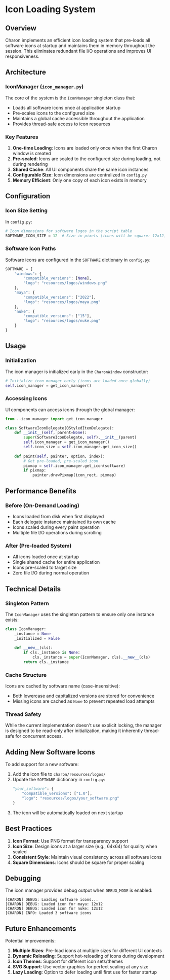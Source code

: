 # Icon Loading System

## Overview

Charon implements an efficient icon loading system that pre-loads all software icons at startup and maintains them in memory throughout the session. This eliminates redundant file I/O operations and improves UI responsiveness.

## Architecture

### IconManager (`icon_manager.py`)

The core of the system is the `IconManager` singleton class that:
- Loads all software icons once at application startup
- Pre-scales icons to the configured size
- Maintains a global cache accessible throughout the application
- Provides thread-safe access to icon resources

### Key Features

1. **One-time Loading**: Icons are loaded only once when the first Charon window is created
2. **Pre-scaled**: Icons are scaled to the configured size during loading, not during rendering
3. **Shared Cache**: All UI components share the same icon instances
4. **Configurable Size**: Icon dimensions are centralized in `config.py`
5. **Memory Efficient**: Only one copy of each icon exists in memory

## Configuration

### Icon Size Setting

In `config.py`:
```python
# Icon dimensions for software logos in the script table
SOFTWARE_ICON_SIZE = 12  # Size in pixels (icons will be square: 12x12)
```

### Software Icon Paths

Software icons are configured in the `SOFTWARE` dictionary in `config.py`:
```python
SOFTWARE = {
    "windows": {
        "compatible_versions": [None],
        "logo": "resources/logos/windows.png"
    },
    "maya": {
        "compatible_versions": ["2022"],
        "logo": "resources/logos/maya.png"
    },
    "nuke": {
        "compatible_versions": ["15"],
        "logo": "resources/logos/nuke.png"
    }
}
```

## Usage

### Initialization

The icon manager is initialized early in the `CharonWindow` constructor:
```python
# Initialize icon manager early (icons are loaded once globally)
self.icon_manager = get_icon_manager()
```

### Accessing Icons

UI components can access icons through the global manager:
```python
from ..icon_manager import get_icon_manager

class SoftwareIconDelegate(QStyledItemDelegate):
    def __init__(self, parent=None):
        super(SoftwareIconDelegate, self).__init__(parent)
        self.icon_manager = get_icon_manager()
        self.icon_size = self.icon_manager.get_icon_size()
    
    def paint(self, painter, option, index):
        # Get pre-loaded, pre-scaled icon
        pixmap = self.icon_manager.get_icon(software)
        if pixmap:
            painter.drawPixmap(icon_rect, pixmap)
```

## Performance Benefits

### Before (On-Demand Loading)
- Icons loaded from disk when first displayed
- Each delegate instance maintained its own cache
- Icons scaled during every paint operation
- Multiple file I/O operations during scrolling

### After (Pre-loaded System)
- All icons loaded once at startup
- Single shared cache for entire application
- Icons pre-scaled to target size
- Zero file I/O during normal operation

## Technical Details

### Singleton Pattern

The `IconManager` uses the singleton pattern to ensure only one instance exists:
```python
class IconManager:
    _instance = None
    _initialized = False
    
    def __new__(cls):
        if cls._instance is None:
            cls._instance = super(IconManager, cls).__new__(cls)
        return cls._instance
```

### Cache Structure

Icons are cached by software name (case-insensitive):
- Both lowercase and capitalized versions are stored for convenience
- Missing icons are cached as `None` to prevent repeated load attempts

### Thread Safety

While the current implementation doesn't use explicit locking, the manager is designed to be read-only after initialization, making it inherently thread-safe for concurrent access.

## Adding New Software Icons

To add support for a new software:

1. Add the icon file to `charon/resources/logos/`
2. Update the `SOFTWARE` dictionary in `config.py`:
   ```python
   "your_software": {
       "compatible_versions": ["1.0"],
       "logo": "resources/logos/your_software.png"
   }
   ```
3. The icon will be automatically loaded on next startup

## Best Practices

1. **Icon Format**: Use PNG format for transparency support
2. **Icon Size**: Design icons at a larger size (e.g., 64x64) for quality when scaled
3. **Consistent Style**: Maintain visual consistency across all software icons
4. **Square Dimensions**: Icons should be square for proper scaling

## Debugging

The icon manager provides debug output when `DEBUG_MODE` is enabled:
```
[CHARON] DEBUG: Loading software icons...
[CHARON] DEBUG: Loaded icon for maya: 12x12
[CHARON] DEBUG: Loaded icon for nuke: 12x12
[CHARON] INFO: Loaded 3 software icons
```

## Future Enhancements

Potential improvements:
1. **Multiple Sizes**: Pre-load icons at multiple sizes for different UI contexts
2. **Dynamic Reloading**: Support hot-reloading of icons during development
3. **Icon Themes**: Support for different icon sets/themes
4. **SVG Support**: Use vector graphics for perfect scaling at any size
5. **Lazy Loading**: Option to defer loading until first use for faster startup